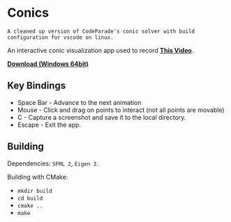 # Conics

    A cleaned up version of CodeParade's conic solver with build configuration for vscode on linux.
    
An interactive conic visualization app used to record [**This Video**](https://youtu.be/X83vac2uTUs).

[**Download (Windows 64bit)**](https://github.com/HackerPoet/Conics/raw/master/Conics.zip)

## Key Bindings
* Space Bar - Advance to the next animation
* Mouse - Click and drag on points to interact (not all points are movable)
* C - Capture a screenshot and save it to the local directory.
* Escape - Exit the app.

## Building

Dependencies: `SFML 2`, `Eigen 3`.

Building with CMake:

* `mkdir build`
* `cd build`
* `cmake ..`
* `make`
